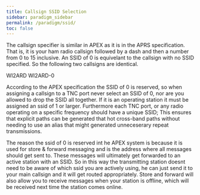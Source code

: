 ```yaml
---
title: Callsign SSID Selection
sidebar: paradigm_sidebar
permalink: /paradigm/ssid/
toc: false
---
```


The callsign specifier is similar in APEX as it is in the APRS specification. That is, it is your ham radio callsign followed by a dash and then a number from 0 to 15 inclusive. An SSID of 0 is equivelant to the callsign with no SSID specified. So the following two callsigns are identical.

   WI2ARD
   WI2ARD-0
  
According to the APEX specification the SSID of 0 is reserved, so when assigning a callsign to a TNC port never select an SSID of 0, nor are you allowed to drop the SSID all together. If it is an operating station it must be assigned an ssid of 1 or larger. Furthermore each TNC port, or any radio operating on a specific frequency should have a unique SSID; This ensures that explicit paths can be generated that hot cross-band paths without needing to use an alias that might generated unneceserary repeat transmissions.

The reason the ssid of 0 is reserved int he APEX system is because it is used for store & forward messaging and is the address where all messages should get sent to. These messages will ultimately get forwarded to an active station with an SSID. So in this way the transmitting station doesnt need to be aware of which ssid you are actively using, he can just send it to your main callsign and it will get routed appropriately. Store and forward will also allow you to receive messages when your station is offline, which will be received next time the station comes online.
